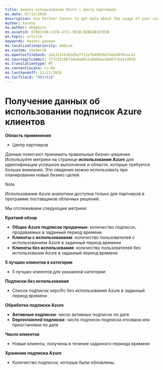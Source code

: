 ```yaml
---
title: Анализ использования Azure | Центр партнеров
ms.date: 07/12/2018
Description: Use Partner Center to get data about the usage of your customers' Azure subscriptions.
Author: Xansky
ms.author: mhopkins
ms.assetid: E7081190-C1FA-47C1-963B-6EBA1B33703B
ms.topic: article
keywords: бизнес-данные
ms.localizationpriority: medium
ms.custom: seodec18
ms.openlocfilehash: 2a1311cb163d5e7f12e7649b56e74e240f0caca1
ms.sourcegitcommit: 777225c8bf16e4a8811a9d88aceb45fcba1cd959
ms.translationtype: MT
ms.contentlocale: ru-RU
ms.lasthandoff: 12/11/2018
ms.locfileid: "8917416"
---
```

# <a name="get-data-about-the-usage-of-your-customers-azure-subscriptions"></a>Получение данных об использовании подписок Azure клиентов 

**Область применения**
- Центр партнеров

Данные помогают принимать правильные бизнес-решения. Используйте метрики на странице **использования Azure** для идентификации успешное выполнение и области, которые требуется больше внимания. Эти сведения можно использовать при планировании новых бизнес-целей.

> [!NOTE]
> Использование Azure аналитики доступна только для партнеров в программе поставщиков облачных решений.

Мы отслеживаем следующие метрики:

**Краткий обзор**  
 - **Общее Azure подписок проданные**: количество подписок, продаваемых в заданный период времени  
 - **Клиенты с использованием**: количество пользователей с использованием Azure в заданный период времени  
 - **Клиенты без использования**: количество пользователей без использования Azure в заданный период времени  

**5 лучших клиентов в категории**  
 -  5 лучших клиентов для указанной категории  

**Подписки без использования**  
 -  Список подписок sepcific без использования Azure в заданный период времени  

**Обработка подписки Azure**  
 - **Активные подписки**: число активных подписок по дате  
 - **Deprovisioned подписки**: число подписок подписка отозвана или приостановки по дате  

**Число клиентов**
 - Новые клиенты, получены в течение заданного периода времени  

**Хранение подписка Azure**  
 - Количество подписок, которые были обновлены.   
  